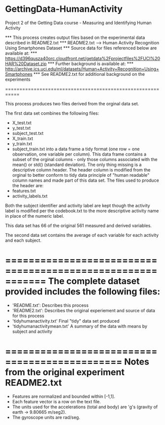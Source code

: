 # GettingData-HumanActivity
Project 2 of the Getting Data course - Measuring and Identifying Human Activity

*** This process creates output files based on the experimental data described in README2.txt
*** README2.txt --> Human Activity Recognition Using Smartphones Dataset
*** Source data for files referenced below are available at:
*** https://d396qusza40orc.cloudfront.net/getdata%2Fprojectfiles%2FUCI%20HAR%20Dataset.zip
*** Further background is available at:
*** http://archive.ics.uci.edu/ml/datasets/Human+Activity+Recognition+Using+Smartphones
*** See README2.txt for additional background on the experiments

===========================================================

This process produces two files derived from the orginal data set.

The first data set combines the following files:
- X_test.txt
- y_test.txt
- subject_test.txt
- X_train.txt
- y_train.txt
- subject_train.txt
into a data frame a tidy format (one row = one observation, one variable per column). This data frame contains a subset of the orginal columns - only those columns associated with the mean() or std() (standard deviation). The only thing missing is a descriptive column header. The header column is modified from the orginal to better conform to tidy data principle of "human readable" column names and made part of this data set. The files used to produce the header are:
- features.txt
- activity_labels.txt

Both the subject identifier and activity label are kept though the activity label is modified per the codebook.txt to the more descriptive activity name in place of the numeric label.

This data set has 66 of the original 561 measured and derived variables.


The second data set contains the average of each variable for each activity and each subject.


===========================================================
The complete dataset provided includes the following files:
===========================================================

- 'README.txt':		Describes this process
- 'README2.txt':	Describes the original experiement and source of data for this process
- 'tidyhumanactivity.txt'	Final "tidy" data set produced
- 'tidyhumanactivitymean.txt'	A summary of the data with means by subject and activity


==============================================
Notes from the original experiment README2.txt
==============================================

- Features are normalized and bounded within [-1,1].
- Each feature vector is a row on the text file.
- The units used for the accelerations (total and body) are 'g's (gravity of earth -> 9.80665 m/seg2).
- The gyroscope units are rad/seg.
